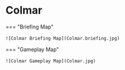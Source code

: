 # Colmar

=== "Briefing Map"

    ![Colmar Briefing Map](Colmar.briefing.jpg)

=== "Gameplay Map"

    ![Colmar Gameplay Map](Colmar.jpg)
